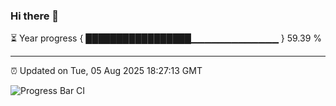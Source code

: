 ### Hi there 👋

⏳ Year progress { █████████████████▁▁▁▁▁▁▁▁▁▁▁▁▁ } 59.39 %

---

⏰ Updated on Tue, 05 Aug 2025 18:27:13 GMT

![Progress Bar CI](https://github.com/liununu/liununu/workflows/Progress%20Bar%20CI/badge.svg)
